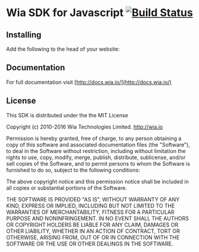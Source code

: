 # Wia SDK for Javascript [![Build Status](https://travis-ci.org/wiaio/wia-javascript-sdk.svg?branch=master)](https://travis-ci.org/wiaio/wia-javascript-sdk)

## Installing
Add the following to the head of your website:

<script type="text/javascript" src="https://cdn.wia.io/js/dist/wia.js"></script>

## Documentation
For full documentation visit [http://docs.wia.io/](http://docs.wia.io/)

## License
This SDK is distributed under the the MIT License

Copyright (c) 2010-2016 Wia Technologies Limited. http://wia.io

Permission is hereby granted, free of charge, to any person obtaining a copy
of this software and associated documentation files (the "Software"), to deal
in the Software without restriction, including without limitation the rights
to use, copy, modify, merge, publish, distribute, sublicense, and/or sell
copies of the Software, and to permit persons to whom the Software is
furnished to do so, subject to the following conditions:

The above copyright notice and this permission notice shall be included in
all copies or substantial portions of the Software.

THE SOFTWARE IS PROVIDED "AS IS", WITHOUT WARRANTY OF ANY KIND, EXPRESS OR
IMPLIED, INCLUDING BUT NOT LIMITED TO THE WARRANTIES OF MERCHANTABILITY,
FITNESS FOR A PARTICULAR PURPOSE AND NONINFRINGEMENT. IN NO EVENT SHALL THE
AUTHORS OR COPYRIGHT HOLDERS BE LIABLE FOR ANY CLAIM, DAMAGES OR OTHER
LIABILITY, WHETHER IN AN ACTION OF CONTRACT, TORT OR OTHERWISE, ARISING FROM,
OUT OF OR IN CONNECTION WITH THE SOFTWARE OR THE USE OR OTHER DEALINGS IN
THE SOFTWARE.
